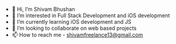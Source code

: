 - 👋 Hi, I’m Shivam Bhushan
- 👀 I’m interested in Full Stack Development and iOS development
- 🌱 I’m currently learning iOS development and JS 
- 💞️ I’m looking to collaborate on web based projects
- 📫 How to reach me - shivamfreelance13@gmail.com

<!---
shivam-bhushan/shivam-bhushan is a ✨ special ✨ repository because its `README.md` (this file) appears on your GitHub profile.
You can click the Preview link to take a look at your changes.
--->
